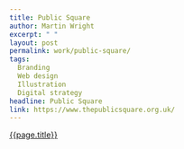 ```yaml
---
title: Public Square
author: Martin Wright
excerpt: " "
layout: post
permalink: work/public-square/
tags:
  Branding
  Web design
  Illustration
  Digital strategy
headline: Public Square
link: https://www.thepublicsquare.org.uk/
---
```

[{{page.title}}]({{page.link}})